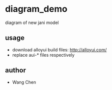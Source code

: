 # diagram_demo
diagram of new jani model

## usage
- download alloyui build files: http://alloyui.com/
- replace aui-* files respectively

## author
- Wang Chen

